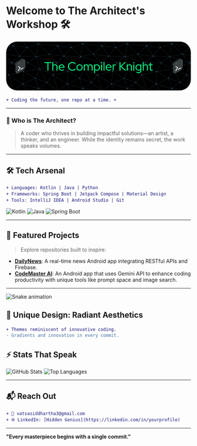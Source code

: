 # Welcome to **The Architect**'s Workshop 🛠️

![Profile Banner](https://github.com/vatsasiddhartha/Assets/blob/main/github-header-image.png)

```diff
+ Coding the future, one repo at a time. +
```

---

### 🌟 Who is The Architect?
> A coder who thrives in building impactful solutions—an artist, a thinker, and an engineer. While the identity remains secret, the work speaks volumes. 

---

## 🛠️ Tech Arsenal
```diff
+ Languages: Kotlin | Java | Python
+ Frameworks: Spring Boot | Jetpack Compose | Material Design
+ Tools: IntelliJ IDEA | Android Studio | Git
```

![Kotlin](https://img.shields.io/badge/-Kotlin-0095D5?style=for-the-badge&logo=kotlin&logoColor=white)
![Java](https://img.shields.io/badge/-Java-ED8B00?style=for-the-badge&logo=openjdk&logoColor=white)
![Spring Boot](https://img.shields.io/badge/-Spring%20Boot-6DB33F?style=for-the-badge&logo=spring-boot&logoColor=white)

---

## 🌌 Featured Projects

> Explore repositories built to inspire:

- **[DailyNews](https://github.com/vatsasiddhartha/DailyNews)**: A real-time news Android app integrating RESTful APIs and Firebase.
- **[CodeMaster AI](https://github.com/vatsasiddhartha/CodeMasterAI)**: An Android app that uses Gemini API to enhance coding productivity with unique tools like prompt space and image search.

---

![Snake animation](https://github.com/thepiyushmalhotra/thepiyushmalhotra/blob/output/github-contribution-grid-snake.svg)


## 🎨 Unique Design: Radiant Aesthetics
```diff
+ Themes reminiscent of innovative coding.
- Gradients and innovation in every commit.
```

## ⚡ Stats That Speak
![GitHub Stats](https://github-readme-stats.vercel.app/api?username=vatsasiddhartha&show_icons=true&theme=gruvbox)
![Top Languages](https://github-readme-stats.vercel.app/api/top-langs/?username=vatsasiddhartha&layout=compact&theme=gruvbox)

---

## 📬 Reach Out
```diff
+ 📧 vatsasiddhartha3@gmail.com
+ 🌐 LinkedIn: [Hidden Genius](https://linkedin.com/in/yourprofile)
```

---

**"Every masterpiece begins with a single commit."**


